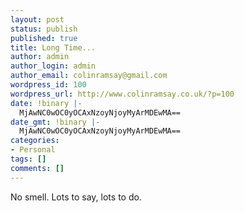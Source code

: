 ```yaml
---
layout: post
status: publish
published: true
title: Long Time...
author: admin
author_login: admin
author_email: colinramsay@gmail.com
wordpress_id: 100
wordpress_url: http://www.colinramsay.co.uk/?p=100
date: !binary |-
  MjAwNC0wOC0yOCAxNzoyNjoyMyArMDEwMA==
date_gmt: !binary |-
  MjAwNC0wOC0yOCAxNzoyNjoyMyArMDEwMA==
categories:
- Personal
tags: []
comments: []
---
```

<p>No smell. Lots to say, lots to do.</p>
